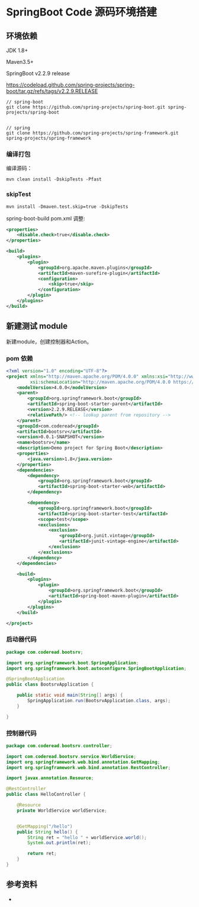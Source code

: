 <!-- ---
title: SpringBoot Code 源码环境搭建
date: 2021-06-30 12:40:25
category: java100, springbootcode
--- -->

# SpringBoot Code 源码环境搭建

## 环境依赖

JDK 1.8+

Maven3.5+

SpringBoot v2.2.9 release

https://codeload.github.com/spring-projects/spring-boot/tar.gz/refs/tags/v2.2.9.RELEASE


```
// spring-boot
git clone https://github.com/spring-projects/spring-boot.git spring-projects/spring-boot


// spring
git clone https://github.com/spring-projects/spring-framework.git spring-projects/spring-framework
```

### 编译打包

编译源码：

```
mvn clean install -DskipTests -Pfast
```


### skipTest

```
mvn install -Dmaven.test.skip=true -DskipTests
```

spring-boot-build pom.xml 调整:

```xml
<properties>
    <disable.check>true</disable.check>
</properties>

<build>
    <plugins>                    
        <plugin>
            <groupId>org.apache.maven.plugins</groupId>
            <artifactId>maven-surefire-plugin</artifactId>
            <configuration>
                <skip>true</skip>
            </configuration>
        </plugin>
    </plugins>
</build>
```

## 新建测试 module

新建module，创建控制器和Action。

### pom 依赖

```xml
<?xml version="1.0" encoding="UTF-8"?>
<project xmlns="http://maven.apache.org/POM/4.0.0" xmlns:xsi="http://www.w3.org/2001/XMLSchema-instance"
		 xsi:schemaLocation="http://maven.apache.org/POM/4.0.0 https://maven.apache.org/xsd/maven-4.0.0.xsd">
	<modelVersion>4.0.0</modelVersion>
	<parent>
		<groupId>org.springframework.boot</groupId>
		<artifactId>spring-boot-starter-parent</artifactId>
		<version>2.2.9.RELEASE</version>
		<relativePath/> <!-- lookup parent from repository -->
	</parent>
	<groupId>com.coderead</groupId>
	<artifactId>bootsrv</artifactId>
	<version>0.0.1-SNAPSHOT</version>
	<name>bootsrv</name>
	<description>Demo project for Spring Boot</description>
	<properties>
		<java.version>1.8</java.version>
	</properties>
	<dependencies>
		<dependency>
			<groupId>org.springframework.boot</groupId>
			<artifactId>spring-boot-starter-web</artifactId>
		</dependency>

		<dependency>
			<groupId>org.springframework.boot</groupId>
			<artifactId>spring-boot-starter-test</artifactId>
			<scope>test</scope>
			<exclusions>
				<exclusion>
					<groupId>org.junit.vintage</groupId>
					<artifactId>junit-vintage-engine</artifactId>
				</exclusion>
			</exclusions>
		</dependency>
	</dependencies>

	<build>
		<plugins>
			<plugin>
				<groupId>org.springframework.boot</groupId>
				<artifactId>spring-boot-maven-plugin</artifactId>
			</plugin>
		</plugins>
	</build>

</project>
```

### 启动器代码

```java
package com.coderead.bootsrv;

import org.springframework.boot.SpringApplication;
import org.springframework.boot.autoconfigure.SpringBootApplication;

@SpringBootApplication
public class BootsrvApplication {

	public static void main(String[] args) {
		SpringApplication.run(BootsrvApplication.class, args);
	}

}
```

### 控制器代码

```java
package com.coderead.bootsrv.controller;

import com.coderead.bootsrv.service.WorldService;
import org.springframework.web.bind.annotation.GetMapping;
import org.springframework.web.bind.annotation.RestController;

import javax.annotation.Resource;

@RestController
public class HelloController {

	@Resource
	private WorldService worldService;


	@GetMapping("/hello")
	public String hello() {
		String ret = "hello " + worldService.world();
		System.out.println(ret);

		return ret;
	}
}
```

## 参考资料

- []()

